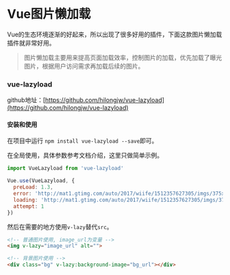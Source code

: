 # Vue图片懒加载

Vue的生态环境逐渐的好起来，所以出现了很多好用的插件，下面这款图片懒加载插件就非常好用。

> 图片懒加载主要用来提高页面加载效率，控制图片的加载，优先加载了曝光图片，根据用户访问需求再加载后续的图片。

### vue-lazyload

github地址：[https://github.com/hilongjw/vue-lazyload](https://github.com/hilongjw/vue-lazyload)

#### 安装和使用

在项目中运行 `npm install vue-lazyload --save`即可。

在全局使用，具体参数参考文档介绍，这里只做简单示例。

```js
import VueLazyload from 'vue-lazyload'

Vue.use(VueLazyload, {
  preLoad: 1.3,
  error: 'http://mat1.gtimg.com/auto/2017/wiife/1512357627305/imgs/375x190.svg', // 出错时加载的图片
  loading: 'http://mat1.gtimg.com/auto/2017/wiife/1512357627305/imgs/375x190.svg', // 图片加载中的过渡图片
  attempt: 1
})
```

然后在需要的地方使用`v-lazy`替代`src`。

```html
<!-- 普通图片使用, image_url为变量 -->
<img v-lazy="image_url" alt="">

<!-- 背景图片使用 -->
<div class="bg" v-lazy:background-image="bg_url"></div>
```



